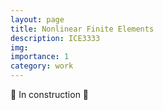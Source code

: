 ```yaml
---
layout: page
title: Nonlinear Finite Elements
description: ICE3333
img:
importance: 1
category: work
---
```


🚧 In construction 🚧